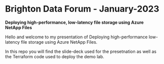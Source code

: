 # Brighton Data Forum - January-2023
**Deploying high-performance, low-latency file storage using Azure NetApp Files**

Hello and welcome to my presentation of Deploying high-performance low-latency file storage using Azure NetApp Files.

In this repo you will find the slide-deck used for the presetnation as well as the Terraform code used to deploy the demo lab.
